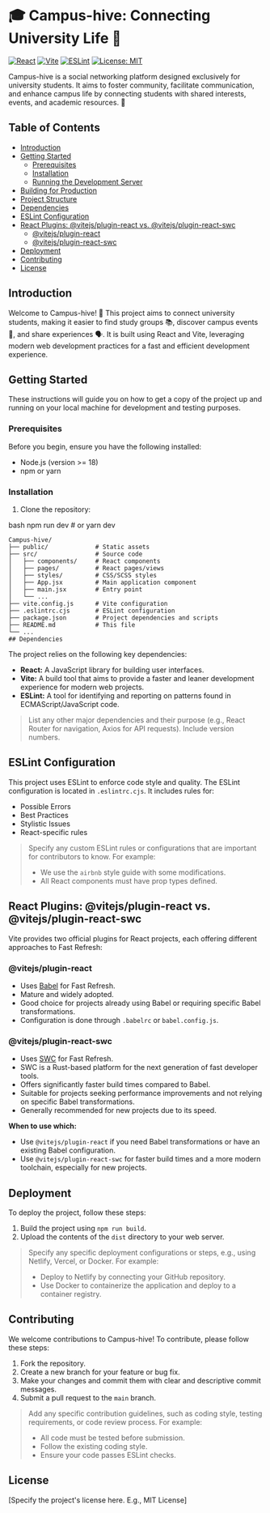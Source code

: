 # 🎓 Campus-hive: Connecting University Life 🤝

[![React](https://img.shields.io/badge/React-20232A?style=for-the-badge&logo=react&logoColor=61DAFB)](https://reactjs.org/)
[![Vite](https://img.shields.io/badge/Vite-FFD43B?style=for-the-badge&logo=vite&logoColor=blue)](https://vitejs.dev/)
[![ESLint](https://img.shields.io/badge/ESLint-4B3263?style=for-the-badge&logo=eslint&logoColor=white)](https://eslint.org/)
[![License: MIT](https://img.shields.io/badge/License-MIT-yellow.svg)](https://opensource.org/licenses/MIT)

Campus-hive is a social networking platform designed exclusively for university students. It aims to foster community, facilitate communication, and enhance campus life by connecting students with shared interests, events, and academic resources. 🚀

## Table of Contents

- [Introduction](#introduction)
- [Getting Started](#getting-started)
  - [Prerequisites](#prerequisites)
  - [Installation](#installation)
  - [Running the Development Server](#running-the-development-server)
- [Building for Production](#building-for-production)
- [Project Structure](#project-structure)
- [Dependencies](#dependencies)
- [ESLint Configuration](#eslint-configuration)
- [React Plugins: @vitejs/plugin-react vs. @vitejs/plugin-react-swc](#react-plugins-vitejsplugin-react-vs-vitejsplugin-react-swc)
  - [@vitejs/plugin-react](#vitejsplugin-react)
  - [@vitejs/plugin-react-swc](#vitejsplugin-react-swc)
- [Deployment](#deployment)
- [Contributing](#contributing)
- [License](#license)

## Introduction

Welcome to Campus-hive! 🐝 This project aims to connect university students, making it easier to find study groups 📚, discover campus events 🎉, and share experiences 🗣️. It is built using React and Vite, leveraging modern web development practices for a fast and efficient development experience.

## Getting Started

These instructions will guide you on how to get a copy of the project up and running on your local machine for development and testing purposes.

### Prerequisites

Before you begin, ensure you have the following installed:

- Node.js (version >= 18)
- npm or yarn

### Installation

1. Clone the repository:

bash
    npm run dev # or yarn dev
    
    Campus-hive/
    ├── public/             # Static assets
    ├── src/                # Source code
    │   ├── components/     # React components
    │   ├── pages/          # React pages/views
    │   ├── styles/         # CSS/SCSS styles
    │   ├── App.jsx         # Main application component
    │   ├── main.jsx        # Entry point
    │   └── ...
    ├── vite.config.js      # Vite configuration
    ├── .eslintrc.cjs       # ESLint configuration
    ├── package.json        # Project dependencies and scripts
    ├── README.md           # This file
    └── ...
    ## Dependencies

The project relies on the following key dependencies:

- **React:** A JavaScript library for building user interfaces.
- **Vite:** A build tool that aims to provide a faster and leaner development experience for modern web projects.
- **ESLint:** A tool for identifying and reporting on patterns found in ECMAScript/JavaScript code.

> List any other major dependencies and their purpose (e.g., React Router for navigation, Axios for API requests).  Include version numbers.

## ESLint Configuration

This project uses ESLint to enforce code style and quality. The ESLint configuration is located in `.eslintrc.cjs`. It includes rules for:

- Possible Errors
- Best Practices
- Stylistic Issues
- React-specific rules

> Specify any custom ESLint rules or configurations that are important for contributors to know. For example:
> - We use the `airbnb` style guide with some modifications.
> - All React components must have prop types defined.

## React Plugins: @vitejs/plugin-react vs. @vitejs/plugin-react-swc

Vite provides two official plugins for React projects, each offering different approaches to Fast Refresh:

### @vitejs/plugin-react

- Uses [Babel](https://babeljs.io/) for Fast Refresh.
- Mature and widely adopted.
- Good choice for projects already using Babel or requiring specific Babel transformations.
- Configuration is done through `.babelrc` or `babel.config.js`.

### @vitejs/plugin-react-swc

- Uses [SWC](https://swc.rs/) for Fast Refresh.
- SWC is a Rust-based platform for the next generation of fast developer tools.
- Offers significantly faster build times compared to Babel.
- Suitable for projects seeking performance improvements and not relying on specific Babel transformations.
- Generally recommended for new projects due to its speed.

**When to use which:**

- Use `@vitejs/plugin-react` if you need Babel transformations or have an existing Babel configuration.
- Use `@vitejs/plugin-react-swc` for faster build times and a more modern toolchain, especially for new projects.

## Deployment

To deploy the project, follow these steps:

1. Build the project using `npm run build`.
2. Upload the contents of the `dist` directory to your web server.

> Specify any specific deployment configurations or steps, e.g., using Netlify, Vercel, or Docker.
> For example:
> - Deploy to Netlify by connecting your GitHub repository.
> - Use Docker to containerize the application and deploy to a container registry.

## Contributing

We welcome contributions to Campus-hive! To contribute, please follow these steps:

1. Fork the repository.
2. Create a new branch for your feature or bug fix.
3. Make your changes and commit them with clear and descriptive commit messages.
4. Submit a pull request to the `main` branch.

> Add any specific contribution guidelines, such as coding style, testing requirements, or code review process.
> For example:
> - All code must be tested before submission.
> - Follow the existing coding style.
> - Ensure your code passes ESLint checks.

## License

[Specify the project's license here. E.g., MIT License]
